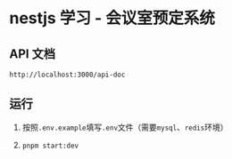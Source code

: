 # nestjs 学习 - 会议室预定系统

## API 文档

`http://localhost:3000/api-doc`

## 运行

1. 按照`.env.example`填写`.env`文件（需要`mysql`、`redis`环境）

2. `pnpm start:dev`
